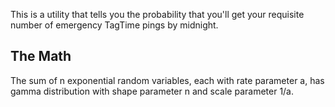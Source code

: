 This is a utility that tells you the probability that you'll get your requisite number of
emergency TagTime pings by midnight.

## The Math

The sum of n exponential random variables, each with rate parameter a, 
has gamma distribution with shape parameter n and scale parameter 1/a.
